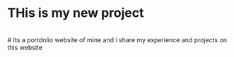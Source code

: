# THis is my new project
<br>
# Its a portdolio website of mine and i share my experience and projects on this website